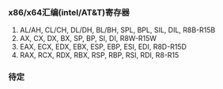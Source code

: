 ### x86/x64汇编(intel/AT&T)寄存器
1. AL/AH, CL/CH, DL/DH, BL/BH, SPL, BPL, SIL, DIL, R8B-R15B 
2. AX, CX, DX, BX, SP, BP, SI, DI, R8W-R15W 
3. EAX, ECX, EDX, EBX, ESP, EBP, ESI, EDI, R8D-R15D 
4. RAX, RCX, RDX, RBX, RSP, RBP, RSI, RDI, R8-R15

### 待定